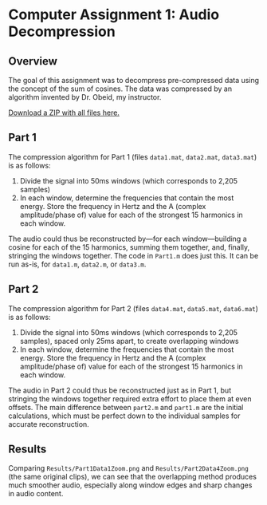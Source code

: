 # Computer Assignment 1: Audio Decompression
## Overview
The goal of this assignment was to decompress pre-compressed data using the concept of the sum of cosines. The data was compressed by an algorithm invented by Dr. Obeid, my instructor.

[Download a ZIP with all files here.](https://drive.google.com/open?id=1rod5ozMS-zAMp572Jbrv89eGQq38trlZ)

## Part 1
The compression algorithm for Part 1 (files `data1.mat`, `data2.mat`, `data3.mat`) is as follows:

1. Divide the signal into 50ms windows (which corresponds to 2,205 samples)
2. In each window, determine the frequencies that contain the most energy. Store the frequency in Hertz and the A (complex amplitude/phase of) value for each of the strongest 15 harmonics in each window.

The audio could thus be reconstructed by—for each window—building a cosine for each of the 15 harmonics, summing them together, and, finally, stringing the windows together. The code in `Part1.m` does just this. It can be run as-is, for `data1.m`, `data2.m`, or `data3.m`.

## Part 2
The compression algorithm for Part 2 (files `data4.mat`, `data5.mat`, `data6.mat`) is as follows:

1. Divide the signal into 50ms windows (which corresponds to 2,205 samples), spaced only 25ms apart, to create overlapping windows
2. In each window, determine the frequencies that contain the most energy. Store the frequency in Hertz and the A (complex amplitude/phase of) value for each of the strongest 15 harmonics in each window.

The audio in Part 2 could thus be reconstructed just as in Part 1, but stringing the windows together required extra effort to place them at even offsets. The main difference between `part2.m` and `part1.m` are the initial calculations, which must be perfect down to the individual samples for accurate reconstruction.

## Results
Comparing `Results/Part1Data1Zoom.png` and `Results/Part2Data4Zoom.png` (the same original clips), we can see that the overlapping method produces much smoother audio, especially along window edges and sharp changes in audio content.
